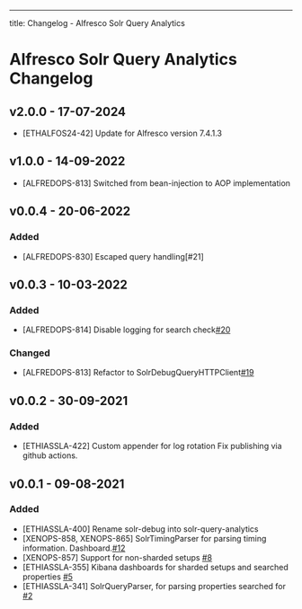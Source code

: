 ---
title: Changelog - Alfresco Solr Query Analytics

# Alfresco Solr Query Analytics Changelog

## v2.0.0 - 17-07-2024
* [ETHALFOS24-42] Update for Alfresco version 7.4.1.3

## v1.0.0 - 14-09-2022
* [ALFREDOPS-813] Switched from bean-injection to AOP implementation

## v0.0.4 - 20-06-2022

### Added
* [ALFREDOPS-830] Escaped query handling[#21]


## v0.0.3 - 10-03-2022

### Added
* [ALFREDOPS-814] Disable logging for search check[#20]

### Changed
* [ALFREDOPS-813] Refactor to SolrDebugQueryHTTPClient[#19]

## v0.0.2 - 30-09-2021

### Added
* [ETHIASSLA-422] Custom appender for log rotation
Fix publishing via github actions.

## v0.0.1 - 09-08-2021

### Added
* [ETHIASSLA-400] Rename solr-debug into solr-query-analytics
* [XENOPS-858, XENOPS-865] SolrTimingParser for parsing timing information. Dashboard.[#12][#13]	
* [XENOPS-857] Support for non-sharded setups [#8]
* [ETHIASSLA-355] Kibana dashboards for sharded setups and searched properties [#5]
* [ETHIASSLA-341] SolrQueryParser, for parsing properties searched for [#2]

[#2]: https://github.com/xenit-eu/alfresco-solr-debug/pull/2
[#5]: https://github.com/xenit-eu/alfresco-solr-debug/pull/5
[#8]: https://github.com/xenit-eu/alfresco-solr-debug/pull/8
[#12]: https://github.com/xenit-eu/alfresco-solr-debug/pull/12
[#13]: https://github.com/xenit-eu/alfresco-solr-debug/pull/13
[#19]: https://github.com/xenit-eu/alfresco-solr-debug/pull/19
[#20]: https://github.com/xenit-eu/alfresco-solr-debug/pull/20


